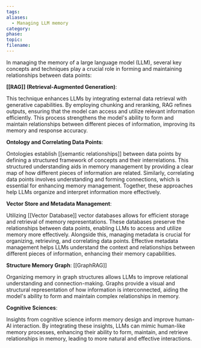 ```yaml
---
tags: 
aliases:
  - Managing LLM memory
category: 
phase: 
topic: 
filename:
---
```

In managing the memory of a large language model (LLM), several key concepts and techniques play a crucial role in forming and maintaining relationships between data points:

**[[RAG]] (Retrieval-Augmented Generation)**:

This technique enhances LLMs by integrating external data retrieval with generative capabilities. By employing chunking and reranking, RAG refines outputs, ensuring that the model can access and utilize relevant information efficiently. This process strengthens the model's ability to form and maintain relationships between different pieces of information, improving its memory and response accuracy.

**Ontology and Correlating Data Points**:

Ontologies establish [[semantic relationships]] between data points by defining a structured framework of concepts and their interrelations. This structured understanding aids in memory management by providing a clear map of how different pieces of information are related. Similarly, correlating data points involves understanding and forming connections, which is essential for enhancing memory management. Together, these approaches help LLMs organize and interpret information more effectively.

**Vector Store and Metadata Management**:

Utilizing [[Vector Database]] vector databases allows for efficient storage and retrieval of memory representations. These databases preserve the relationships between data points, enabling LLMs to access and utilize memory more effectively. Alongside this, managing metadata is crucial for organizing, retrieving, and correlating data points. Effective metadata management helps LLMs understand the context and relationships between different pieces of information, enhancing their memory capabilities.

**Structure Memory Graph**: [[GraphRAG]]

Organizing memory in graph structures allows LLMs to improve relational understanding and connection-making. Graphs provide a visual and structural representation of how information is interconnected, aiding the model's ability to form and maintain complex relationships in memory.

**Cognitive Sciences**:

Insights from cognitive science inform memory design and improve human-AI interaction. By integrating these insights, LLMs can mimic human-like memory processes, enhancing their ability to form, maintain, and retrieve relationships in memory, leading to more natural and effective interactions.